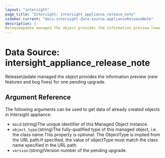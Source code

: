 ```yaml
---
layout: "intersight"
page_title: "Intersight: intersight_appliance_release_note"
sidebar_current: "docs-intersight-data-source-applianceReleaseNote"
description: |-
ReleaseUpdate managed the object provides the information preview (new features and bug fixes) for one pending upgrade.
---
```


# Data Source: intersight_appliance_release_note
ReleaseUpdate managed the object provides the information preview (new features and bug fixes) for one pending upgrade.
## Argument Reference
The following arguments can be used to get data of already created objects in Intersight appliance:
* `moid`:(string)The unique identifier of this Managed Object instance.
* `object_type`:(string)The fully-qualified type of this managed object, i.e. the class name.This property is optional. The ObjectType is implied from the URL path.If specified, the value of objectType must match the class name specified in the URL path.
* `version`:(string)Version number of the pending upgrade.
